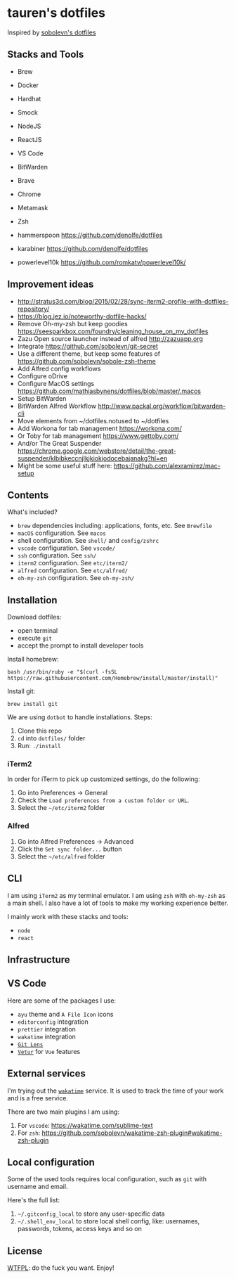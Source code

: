 # tauren's dotfiles

Inspired by [sobolevn's dotfiles](https://github.com/sobolevn/dotfiles)

## Stacks and Tools

- Brew
- Docker
- Hardhat
- Smock
- NodeJS
- ReactJS
- VS Code
- BitWarden
- Brave
- Chrome
- Metamask
- Zsh

- hammerspoon https://github.com/denolfe/dotfiles
- karabiner https://github.com/denolfe/dotfiles
- powerlevel10k https://github.com/romkatv/powerlevel10k/

## Improvement ideas

- http://stratus3d.com/blog/2015/02/28/sync-iterm2-profile-with-dotfiles-repository/
- https://blog.jez.io/noteworthy-dotfile-hacks/
- Remove Oh-my-zsh but keep goodies https://seesparkbox.com/foundry/cleaning_house_on_my_dotfiles
- Zazu Open source launcher instead of alfred http://zazuapp.org
- Integrate https://github.com/sobolevn/git-secret
- Use a different theme, but keep some features of https://github.com/sobolevn/sobole-zsh-theme
- Add Alfred config workflows
- Configure oDrive
- Configure MacOS settings https://github.com/mathiasbynens/dotfiles/blob/master/.macos
- Setup BitWarden
- BitWarden Alfred Workflow http://www.packal.org/workflow/bitwarden-cli
- Move elements from ~/dotfiles.notused to ~/dotfiles
- Add Workona for tab management https://workona.com/
- Or Toby for tab management https://www.gettoby.com/
- And/or The Great Suspender https://chrome.google.com/webstore/detail/the-great-suspender/klbibkeccnjlkjkiokjodocebajanakg?hl=en
- Might be some useful stuff here: https://github.com/alexramirez/mac-setup

## Contents

What's included?

- `brew` dependencies including: applications, fonts, etc. See `Brewfile`
- `macOS` configuration. See `macos`
- shell configuration. See `shell/` and `config/zshrc`
- `vscode` configuration. See `vscode/`
- `ssh` configuration. See `ssh/`
- `iterm2` configuration. See `etc/iterm2/`
- `alfred` configuration. See `etc/alfred/`
- `oh-my-zsh` configuration. See `oh-my-zsh/`

## Installation

Download dotfiles:

- open terminal
- execute `git`
- accept the prompt to install developer tools

Install homebrew:

```
bash /usr/bin/ruby -e "$(curl -fsSL https://raw.githubusercontent.com/Homebrew/install/master/install)"
```

Install git:

```
brew install git
```

We are using `dotbot` to handle installations. Steps:

1. Clone this repo
2. `cd` into `dotfiles/` folder
3. Run: `./install`

### iTerm2

In order for iTerm to pick up customized settings, do the following:

1. Go into Preferences -> General
1. Check the `Load preferences from a custom folder or URL`.
1. Select the `~/etc/iterm2` folder

### Alfred

1. Go into Alfred Preferences -> Advanced
1. Click the `Set sync folder...` button
1. Select the `~/etc/alfred` folder

## CLI

I am using `iTerm2` as my terminal emulator.
I am using `zsh` with `oh-my-zsh` as a main shell.
I also have a lot of tools to make my working experience better.

I mainly work with these stacks and tools:

- `node`
- `react`

## Infrastructure

<!--
TODO:
I try to containerize everything.
So `docker` is my main development and deployment tool.
You can install it from its [official site](https://docs.docker.com/docker-for-mac/) (`brew` [version](https://github.com/Homebrew/homebrew-core/blob/master/Formula/docker.rb) is also an option).

I prefer to use `edge` version of `docker`.
So, you will have to download it manually.

However, I also use several databases and other services locally:

- `postgresql` (with `postgis`)
- `mysql`
- `redis`
- `rabbitmq`
 -->

## VS Code

Here are some of the packages I use:

- `ayu` theme and `A File Icon` icons
- `editorconfig` integration
- `prettier` integration
- `wakatime` integration
- [`Git Lens`](https://github.com/eamodio/vscode-gitlens)
- [`Vetur`](https://github.com/vuejs/vetur) for `Vue` features

## External services

I'm trying out the [`wakatime`](https://wakatime.com/) service.
It is used to track the time of your work and is a free service.

There are two main plugins I am using:

1. For `vscode`: https://wakatime.com/sublime-text
2. For `zsh`: https://github.com/sobolevn/wakatime-zsh-plugin#wakatime-zsh-plugin

## Local configuration

Some of the used tools requires local configuration, such as `git` with username and email.

Here's the full list:

1. `~/.gitconfig_local` to store any user-specific data
2. `~/.shell_env_local` to store local shell config, like: usernames, passwords, tokens, access keys and so on

## License

[WTFPL](https://en.wikipedia.org/wiki/WTFPL): do the fuck you want. Enjoy!
